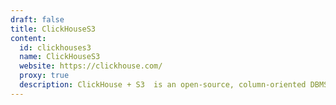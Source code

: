 ```yaml
---
draft: false
title: ClickHouseS3
content:
  id: clickhouses3
  name: ClickHouseS3
  website: https://clickhouse.com/
  proxy: true
  description: ClickHouse + S3  is an open-source, column-oriented DBMS for online analytical processing.
---
```

